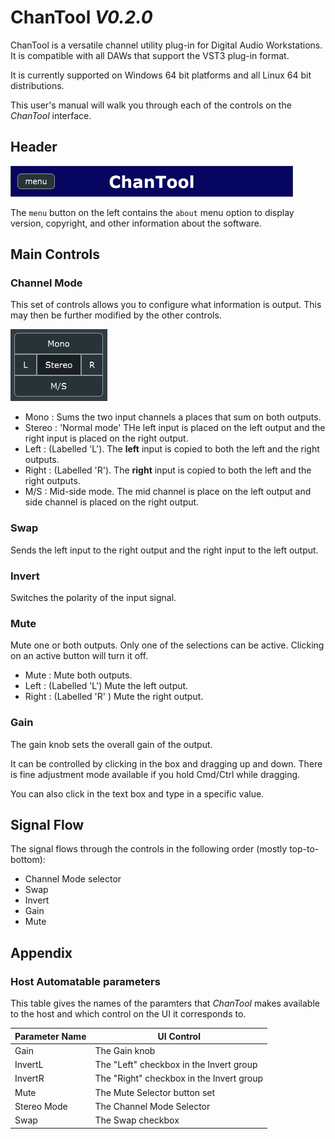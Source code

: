# ChanTool _V0.2.0_

ChanTool is a versatile channel utility plug-in for Digital Audio Workstations.
It is compatible with all DAWs that support the VST3 plug-in format.

It is currently supported on Windows 64 bit platforms and all Linux 64 bit distributions.

This user's manual will walk you through each of the controls on the _ChanTool_ interface.

## Header

![ChanTool's Header](chantool-header.png)

The `menu` button on the left contains the `about` menu option to display
version, copyright, and other information about the software.

## Main Controls

### Channel Mode

This set of controls allows you to configure what information is output.
This may then be further modified by the other controls.

![Chantool Channel Mode Selectors](chantool-stereo-mode.png)

- Mono : Sums the two input channels a places that sum on both outputs.
- Stereo : 'Normal mode' THe left input is placed on the left output and the 
  right input is placed on the right output.
- Left : (Labelled 'L'). The **left** input is copied to both the left and the right outputs.
- Right : (Labelled 'R'). The **right** input is copied to both the left and the right outputs.
- M/S : Mid-side mode. The mid channel is place on the left output and side channel is placed
  on the right output.

### Swap

Sends the left input to the right output and the right input to the left output.

### Invert

Switches the polarity of the input signal.

### Mute

Mute one or both outputs. Only one of the selections can be active.
Clicking on an active button will turn it off.

- Mute : Mute both outputs.
- Left : (Labelled 'L') Mute the left output.
- Right : (Labelled 'R' ) Mute the right output.

### Gain

The gain knob sets the overall gain of the output.

It can be controlled by clicking in the box and dragging up and down.
There is fine adjustment mode available if you hold Cmd/Ctrl while dragging.

You can also click in the text box and type in a specific value.

## Signal Flow

The signal flows through the controls in the following order (mostly top-to-bottom):

- Channel Mode selector
- Swap
- Invert
- Gain
- Mute

## Appendix

### Host Automatable parameters

This table gives the names of the paramters that _ChanTool_ makes available
to the host and which control on the UI it corresponds to.

|Parameter Name|UI Control|
|---|---|
|Gain| The Gain knob|
|InvertL| The "Left" checkbox in the Invert group|
|InvertR| The "Right" checkbox in the Invert group|
|Mute| The Mute Selector button set|
|Stereo Mode| The Channel Mode Selector|
|Swap| The Swap checkbox|
